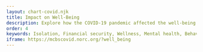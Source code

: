 ```yaml
---
layout: chart-covid.njk
title: Impact on Well-Being
description: Explore how the COVID-19 pandemic affected the well-being of Medicare beneficiaries.
order: 4
keywords: Isolation, Financial security, Wellness, Mental health, Behavioral health, Emotional, Anxiety, Social support, Social support network, Chronic, Coronavirus, Sex, Gender, Age, Income, Race, Ethnicity, Language, English, Dual, Dual eligible, Smoking, Smoker, Tobacco, Immune system
iframe: https://mcbscovid.norc.org/?well_being
---
```

